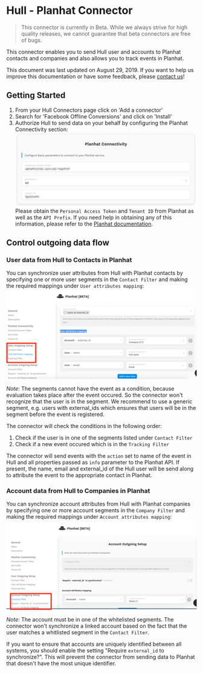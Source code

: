 # Hull - Planhat Connector

> This connector is currently in Beta. While we always strive for high quality releases, we cannot guarantee that beta connectors are free of bugs.

This connector enables you to send Hull user and accounts to Planhat contacts and companies and also allows you to track events in Planhat.

This document was last updated on August 29, 2019. If you want to help us improve this documentation or have some feedback, please [contact us](https://help.hull.io/hc/en-us/requests/new)!

## Getting Started

1. From your Hull Connectors page click on 'Add a connector'
2. Search for 'Facebook Offline Conversions' and click on 'Install'
3. Authorize Hull to send data on your behalf by configuring the Planhat Connectivity section:
![Authorize Hull](./docs/getting_started_01.png)
Please obtain the `Personal Access Token` and `Tenant ID` from Planhat as well as the `API Prefix`. If you need help in obtaining any of this information, please refer to the [Planhat documentation](https://docs.planhat.com).

## Control outgoing data flow

### User data from Hull to Contacts in Planhat

You can synchronize user attributes from Hull with Planhat contacts by specifying one or more user segments in the `Contact Filter` and making the required mappings under `User attributes mapping`:
![Configure outgoing user data](./docs/outgoing_data_01.png)

*Note*: The segments cannot have the event as a condition, because evaluation takes place after the event occured. So the connector won't recognize that the user is in the segment. We recommend to use a generic segment, e.g. users with external_ids which ensures that users will be in the segment before the event is registered.

The connector will check the conditions in the following order:

1. Check if the user is in one of the segments listed under `Contact Filter`
2. Check if a new event occured which is in the `Tracking Filter`

The connector will send events with the `action` set to name of the event in Hull and all properties passed as `info` parameter to the Planhat API. If present, the name, email and external_id of the Hull user will be send along to attribute the event to the appropriate contact in Planhat.

### Account data from Hull to Companies in Planhat

You can synchronize account attributes from Hull with Planhat companies by specifying one or more account segments in the `Company Filter` and making the required mappings under `Account attributes mapping`:
![Configure outgoing account data](./docs/outgoing_data_02.png)

*Note*: The account must be in one of the whitelisted segments. The connector won't synchronize a linked account based on the fact that the user matches a whitlisted segment in the `Contact Filter`.

If you want to ensure that accounts are uniquely identified between all systems, you should enable the setting "Require `external_id` to synchronize?". This will prevent the connector from sending data to Planhat that doesn't have the most unique identifier.
